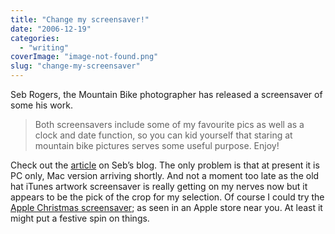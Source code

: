 ```yaml
---
title: "Change my screensaver!"
date: "2006-12-19"
categories: 
  - "writing"
coverImage: "image-not-found.png"
slug: "change-my-screensaver"
---
```


Seb Rogers, the Mountain Bike photographer has released a screensaver of some his work.

> Both screensavers include some of my favourite pics as well as a clock and date function, so you can kid yourself that staring at mountain bike pictures serves some useful purpose. Enjoy!

Check out the [article](http://sebrogers.typepad.com/seb_rogers_blog/2006/12/pc_screensaver_.html) on Seb’s blog. The only problem is that at present it is PC only, Mac version arriving shortly. And not a moment too late as the old hat iTunes artwork screensaver is really getting on my nerves now but it appears to be the pick of the crop for my selection. Of course I could try the [Apple Christmas screensaver](http://www.macworld.co.uk/news/index.cfm?RSS&newsID=16768); as seen in an Apple store near you. At least it might put a festive spin on things.
